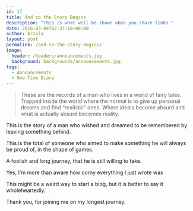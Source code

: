 ```yaml
---
id: 17
title: And so the Story Begins
description: "This is what will be shown when you share links."
date: 2016-03-04T02:37:18+00:00
author: Arzola
layout: post
permalink: /and-so-the-story-begins/
image:
  header: /headers/announcements.jpg
  background: backgrounds/announcements.jpg
tags:
  - Announcements
  - One-Time Diary
---
```

> These are the records of a man who lives in a world of fairy tales. Trapped inside the world where the normal is to give up personal dreams and find &#8220;realistic&#8221; ones. Where ideals become absurd and what is actually absurd becomes reality.

This is the story of a man who wished and dreamed to be remembered by leaving something behind.

This is the total of someone who aimed to make something he will always be proud of, in the shape of games.

A foolish and long journey, that he is still willing to take.

Yes, I'm more than aware how corny everything I just wrote was

This might be a weird way to start a blog, but it is better to say it wholeheartedly.

Thank you, for joining me on my longest journey.